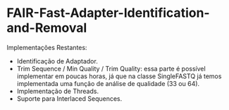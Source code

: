 # FAIR-Fast-Adapter-Identification-and-Removal

Implementações Restantes:
- Identificação de Adaptador.
- Trim Sequence / Min Quality / Trim Quality: essa parte é possível implementar em poucas horas, já que na classe SingleFASTQ já temos implementada uma função de análise de qualidade (33 ou 64).
- Implementação de Threads.
- Suporte para Interlaced Sequences.